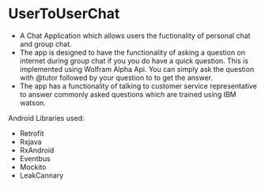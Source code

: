 # UserToUserChat
- A Chat Application which allows users the fuctionality of personal chat and group chat. 
- The app is designed to have the functionality of asking a question on internet during group chat if you you do have a quick question.
This is implemented using Wolfram Alpha Api. You can simply ask the question with @tutor followed by your question to to get the answer.
- The app has a functionality of talking to customer service representative to answer commonly asked questions which are trained using IBM watson.

Android Libraries used:
- Retrofit
- Rxjava
- RxAndroid
- Eventbus
- Mockito
- LeakCannary
